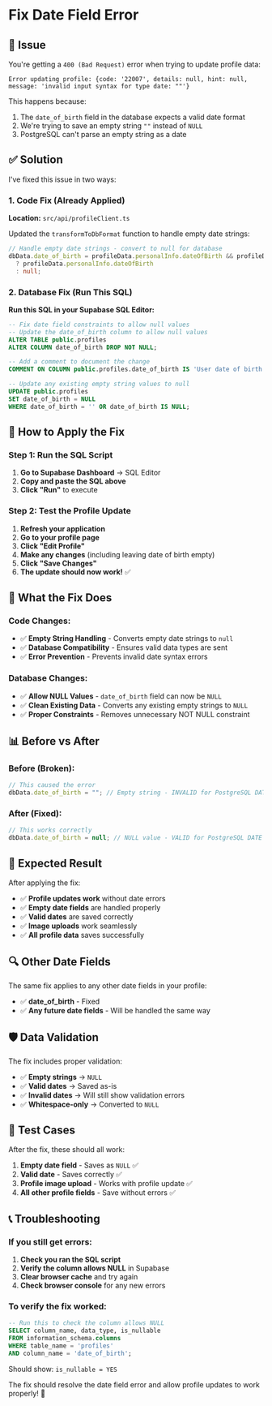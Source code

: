 # Fix Date Field Error

## 🚨 **Issue**
You're getting a `400 (Bad Request)` error when trying to update profile data:
```
Error updating profile: {code: '22007', details: null, hint: null, message: 'invalid input syntax for type date: ""'}
```

This happens because:
1. The `date_of_birth` field in the database expects a valid date format
2. We're trying to save an empty string `""` instead of `NULL`
3. PostgreSQL can't parse an empty string as a date

## ✅ **Solution**

I've fixed this issue in two ways:

### **1. Code Fix (Already Applied)**
**Location:** `src/api/profileClient.ts`

Updated the `transformToDbFormat` function to handle empty date strings:

```typescript
// Handle empty date strings - convert to null for database
dbData.date_of_birth = profileData.personalInfo.dateOfBirth && profileData.personalInfo.dateOfBirth.trim() !== '' 
  ? profileData.personalInfo.dateOfBirth 
  : null;
```

### **2. Database Fix (Run This SQL)**

**Run this SQL in your Supabase SQL Editor:**

```sql
-- Fix date field constraints to allow null values
-- Update the date_of_birth column to allow null values
ALTER TABLE public.profiles 
ALTER COLUMN date_of_birth DROP NOT NULL;

-- Add a comment to document the change
COMMENT ON COLUMN public.profiles.date_of_birth IS 'User date of birth - can be null if not provided';

-- Update any existing empty string values to null
UPDATE public.profiles 
SET date_of_birth = NULL 
WHERE date_of_birth = '' OR date_of_birth IS NULL;
```

## 🚀 **How to Apply the Fix**

### **Step 1: Run the SQL Script**

1. **Go to Supabase Dashboard** → SQL Editor
2. **Copy and paste the SQL above**
3. **Click "Run"** to execute

### **Step 2: Test the Profile Update**

1. **Refresh your application**
2. **Go to your profile page**
3. **Click "Edit Profile"**
4. **Make any changes** (including leaving date of birth empty)
5. **Click "Save Changes"**
6. **The update should now work!** ✅

## 🔧 **What the Fix Does**

### **Code Changes:**
- ✅ **Empty String Handling** - Converts empty date strings to `null`
- ✅ **Database Compatibility** - Ensures valid data types are sent
- ✅ **Error Prevention** - Prevents invalid date syntax errors

### **Database Changes:**
- ✅ **Allow NULL Values** - `date_of_birth` field can now be `NULL`
- ✅ **Clean Existing Data** - Converts any existing empty strings to `NULL`
- ✅ **Proper Constraints** - Removes unnecessary NOT NULL constraint

## 📊 **Before vs After**

### **Before (Broken):**
```typescript
// This caused the error
dbData.date_of_birth = ""; // Empty string - INVALID for PostgreSQL DATE
```

### **After (Fixed):**
```typescript
// This works correctly
dbData.date_of_birth = null; // NULL value - VALID for PostgreSQL DATE
```

## 🎯 **Expected Result**

After applying the fix:
- ✅ **Profile updates work** without date errors
- ✅ **Empty date fields** are handled properly
- ✅ **Valid dates** are saved correctly
- ✅ **Image uploads** work seamlessly
- ✅ **All profile data** saves successfully

## 🔍 **Other Date Fields**

The same fix applies to any other date fields in your profile:
- ✅ **date_of_birth** - Fixed
- ✅ **Any future date fields** - Will be handled the same way

## 🛡️ **Data Validation**

The fix includes proper validation:
- ✅ **Empty strings** → `NULL`
- ✅ **Valid dates** → Saved as-is
- ✅ **Invalid dates** → Will still show validation errors
- ✅ **Whitespace-only** → Converted to `NULL`

## 🚀 **Test Cases**

After the fix, these should all work:

1. **Empty date field** - Saves as `NULL` ✅
2. **Valid date** - Saves correctly ✅
3. **Profile image upload** - Works with profile update ✅
4. **All other profile fields** - Save without errors ✅

## 📞 **Troubleshooting**

### **If you still get errors:**
1. **Check you ran the SQL script**
2. **Verify the column allows NULL** in Supabase
3. **Clear browser cache** and try again
4. **Check browser console** for any new errors

### **To verify the fix worked:**
```sql
-- Run this to check the column allows NULL
SELECT column_name, data_type, is_nullable 
FROM information_schema.columns 
WHERE table_name = 'profiles' 
AND column_name = 'date_of_birth';
```

Should show: `is_nullable = YES`

The fix should resolve the date field error and allow profile updates to work properly! 🎉
